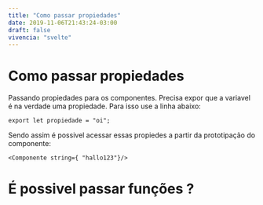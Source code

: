 ```yaml
---
title: "Como passar propiedades"
date: 2019-11-06T21:43:24-03:00
draft: false
vivencia: "svelte"
---
```


# Como passar propiedades

Passando propiedades para os componentes. Precisa expor que a variavel é na verdade uma propiedade. Para isso use a linha abaixo:
```
export let propiedade = "oi";
```

Sendo assim é possivel acessar essas propiedes a partir da prototipação do componente:
```
<Componente string={ "hallo123"}/>
```

# É possivel passar funções ?

